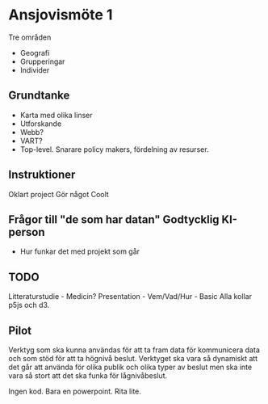 # Ansjovismöte 1 

Tre områden
- Geografi
- Grupperingar
- Individer

## Grundtanke
- Karta med olika linser
- Utforskande
- Webb?
- VART?
- Top-level. Snarare policy makers, fördelning av resurser.

## Instruktioner
Oklart project
Gör något 
Coolt

## Frågor till "de som har datan" Godtycklig KI-person
- Hur funkar det med projekt som går 

## TODO
Litteraturstudie
    - Medicin?
Presentation
    - Vem/Vad/Hur
    - Basic
Alla kollar p5js och d3. 

## Pilot

Verktyg som ska kunna användas för att ta fram data för kommunicera data och som stöd för att ta högnivå beslut. Verktyget ska vara så dynamiskt att det går att använda för olika publik och olika typer av beslut men ska inte vara så stort att det ska funka för lågnivåbeslut. 

Ingen kod. Bara en powerpoint. Rita lite.

